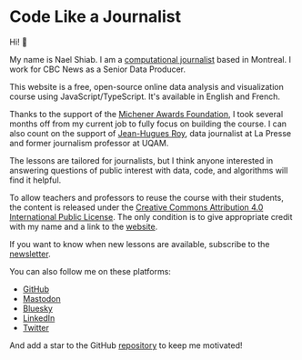 # Code Like a Journalist

Hi! 👋

My name is Nael Shiab. I am a
[computational journalist](https://www.naelshiab.com/) based in Montreal. I work
for CBC News as a Senior Data Producer.

This website is a free, open-source online data analysis and visualization
course using JavaScript/TypeScript. It's available in English and French.

Thanks to the support of the
[Michener Awards Foundation](https://www.michenerawards.ca/media-release/michener-awards-foundation-announces-its-2024-fellowships-winners/),
I took several months off from my current job to fully focus on building the
course. I can also count on the support of
[Jean-Hugues Roy](https://github.com/jhroy), data journalist at La Presse and
former journalism professor at UQAM.

The lessons are tailored for journalists, but I think anyone interested in
answering questions of public interest with data, code, and algorithms will find
it helpful.

To allow teachers and professors to reuse the course with their students, the
content is released under the
[Creative Commons Attribution 4.0 International Public License](https://creativecommons.org/licenses/by/4.0/?ref=chooser-v1).
The only condition is to give appropriate credit with my name and a link to the
[website](https://www.code-like-a-journalist.com/).

If you want to know when new lessons are available, subscribe to the
[newsletter](https://mailchi.mp/0db676437a2f/code-like-a-journalist).

You can also follow me on these platforms:

- [GitHub](https://github.com/nshiab)
- [Mastodon](https://vis.social/@naelshiab)
- [Bluesky](https://bsky.app/profile/naelshiab.bsky.social)
- [LinkedIn](https://www.linkedin.com/mynetwork/)
- [Twitter](https://twitter.com/NaelShiab)

And add a star to the GitHub
[repository](https://github.com/nshiab/code-like-a-journalist) to keep me
motivated!

